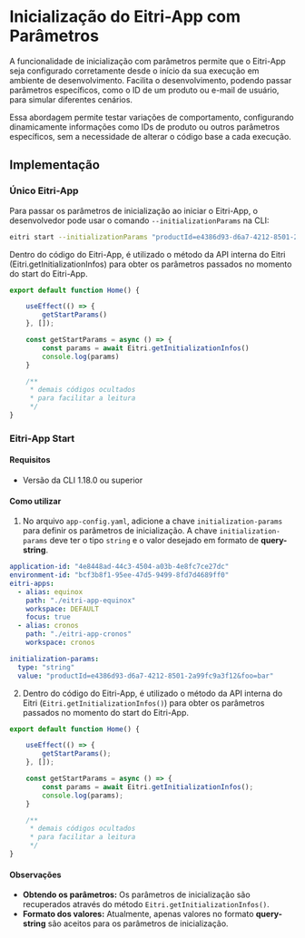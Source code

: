 # Inicialização do Eitri-App com Parâmetros

A funcionalidade de inicialização com parâmetros permite que o Eitri-App seja configurado corretamente desde o início da sua execução em ambiente de desenvolvimento. Facilita o desenvolvimento, podendo passar parâmetros específicos, como o ID de um produto ou e-mail de usuário, para simular diferentes cenários.

Essa abordagem permite testar variações de comportamento, configurando dinamicamente informações como IDs de produto ou outros parâmetros específicos, sem a necessidade de alterar o código base a cada execução.


## Implementação

### Único Eitri-App

Para passar os parâmetros de inicialização ao iniciar o Eitri-App, o desenvolvedor pode usar o comando `--initializationParams` na CLI:

```bash
eitri start --initializationParams "productId=e4386d93-d6a7-4212-8501-2a99fc9a3f12&email=developer@eitri.tech"
```

Dentro do código do Eitri-App, é utilizado o método da API interna do Eitri (Eitri.getInitializationInfos) para obter os parâmetros passados no momento do start do Eitri-App.

```jsx
export default function Home() {

    useEffect(() => {
        getStartParams()
    }, []);

    const getStartParams = async () => {
        const params = await Eitri.getInitializationInfos()
        console.log(params)
    }

    /** 
     * demais códigos ocultados
     * para facilitar a leitura
     */
}
```


### Eitri-App Start

#### Requisitos
* Versão da CLI 1.18.0 ou superior

#### Como utilizar

1. No arquivo `app-config.yaml`, adicione a chave `initialization-params` para definir os parâmetros de inicialização. A chave `initialization-params` deve ter o tipo `string` e o valor desejado em formato de **query-string**.

```yaml
application-id: "4e8448ad-44c3-4504-a03b-4e8fc7ce27dc"
environment-id: "bcf3b8f1-95ee-47d5-9499-8fd7d4689ff0"
eitri-apps:
  - alias: equinox
    path: "./eitri-app-equinox"
    workspace: DEFAULT
    focus: true
  - alias: cronos
    path: "./eitri-app-cronos"
    workspace: cronos

initialization-params:
  type: "string"
  value: "productId=e4386d93-d6a7-4212-8501-2a99fc9a3f12&foo=bar"
```

2. Dentro do código do Eitri-App, é utilizado o método da API interna do Eitri (`Eitri.getInitializationInfos()`) para obter os parâmetros passados no momento do start do Eitri-App.

```jsx
export default function Home() {

    useEffect(() => {
        getStartParams();
    }, []);

    const getStartParams = async () => {
        const params = await Eitri.getInitializationInfos();
        console.log(params);
    }

    /** 
     * demais códigos ocultados
     * para facilitar a leitura
     */
}
```

#### Observações

* **Obtendo os parâmetros:** Os parâmetros de inicialização são recuperados através do método `Eitri.getInitializationInfos()`.
* **Formato dos valores:** Atualmente, apenas valores no formato **query-string** são aceitos para os parâmetros de inicialização.

